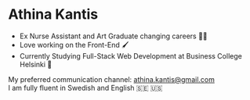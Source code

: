 # Athina Kantis

- Ex Nurse Assistant and Art Graduate changing careers 👩‍⚕️
- Love working on the Front-End 🖌️
- Currently Studying Full-Stack Web Development at Business College Helsinki 📎

My preferred communication channel: athina.kantis@gmail.com</br>
I am fully fluent in Swedish and English 🇸🇪 🇺🇸
